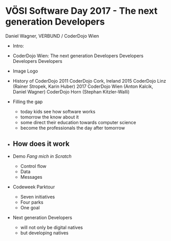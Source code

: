 # VÖSI Software Day 2017 - The next generation Developers

Daniel Wagner, VERBUND / CoderDojo Wien

* Intro:
- CoderDojo Wien: The next generation
            Developers
                Developers
                    Developers
                        Developers


* Image Logo

* History of CoderDojo
 2011 CoderDojo Cork, Ireland
 2015 CoderDojo Linz (Rainer Stropek, Karin Huber)
 2017 CoderDojo Wien (Anton Kalcik, Daniel Wagner)
      CoderDojo Horn (Stephan Kitzler-Walli)

* Filling the gap
    - today kids see how software works
    - tomorrow the know about it
    - some direct their education towards computer science
    - become the professionals the day after tomorrow

* How does it work
    - 

* Demo _Fang mich in Scratch_
    - Control flow
    - Data
    - Messages


* Codeweek Parktour
    - Seven initiatives
    - Four parks
    - One goal

* Next generation Developers
    - will not only be digital natives
    - but developing natives